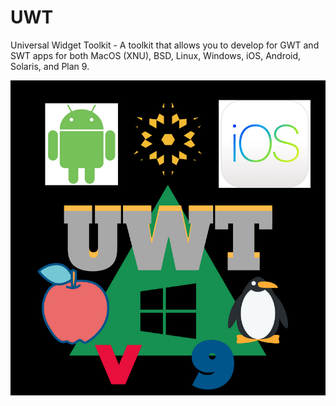 # UWT
Universal Widget Toolkit - A toolkit that allows you to develop for GWT and SWT apps for both MacOS (XNU), BSD, Linux, Windows, iOS, Android, Solaris, and Plan 9.

![13]

[13]: UWT.png
